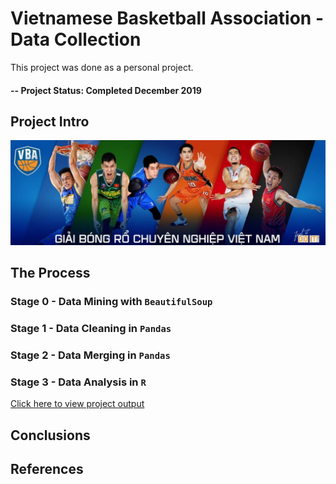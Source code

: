 # Vietnamese Basketball Association - Data Collection
This project was done as a personal project.

#### -- Project Status: Completed December 2019

## Project Intro
![Banner](https://github.com/danieltpham/vba-vietnamese-basketball-association/blob/master/banner.JPG)

## The Process

### Stage 0 - Data Mining with `BeautifulSoup`

### Stage 1 - Data Cleaning in `Pandas`

### Stage 2 - Data Merging in `Pandas`

### Stage 3 - Data Analysis in `R`
[Click here to view project output](https://github.com/danieltpham/vba-vietnamese-basketball-association/blob/master/Data-Analysis.ipynb)

## Conclusions

## References
